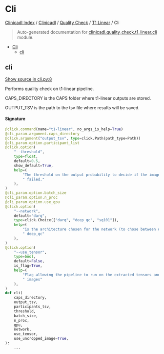 # Cli

[Clinicadl Index](../../../README.md#clinicadl-index) /
[Clinicadl](../../index.md#clinicadl) /
[Quality Check](../index.md#quality-check) /
[T1 Linear](./index.md#t1-linear) /
Cli

> Auto-generated documentation for [clinicadl.quality_check.t1_linear.cli](../../../../clinicadl/quality_check/t1_linear/cli.py) module.

- [Cli](#cli)
  - [cli](#cli)

## cli

[Show source in cli.py:8](../../../../clinicadl/quality_check/t1_linear/cli.py#L8)

Performs quality check on t1-linear pipeline.

CAPS_DIRECTORY is the CAPS folder where t1-linear outputs are stored.

OUTPUT_TSV is the path to the tsv file where results will be saved.

#### Signature

```python
@click.command(name="t1-linear", no_args_is_help=True)
@cli_param.argument.caps_directory
@click.argument("output_tsv", type=click.Path(path_type=Path))
@cli_param.option.participant_list
@click.option(
    "--threshold",
    type=float,
    default=0.5,
    show_default=True,
    help=(
        "The threshold on the output probability to decide if the image passed or"
        " failed."
    ),
)
@cli_param.option.batch_size
@cli_param.option.n_proc
@cli_param.option.use_gpu
@click.option(
    "--network",
    default="darq",
    type=click.Choice(["darq", "deep_qc", "sq101"]),
    help=(
        "is the architecture chosen for the network (to chose between darq, sq101 and"
        " deep_qc"
    ),
)
@click.option(
    "--use_tensor",
    type=bool,
    default=False,
    is_flag=True,
    help=(
        "Flag allowing the pipeline to run on the extracted tensors and not on the nifti"
        " images"
    ),
)
def cli(
    caps_directory,
    output_tsv,
    participants_tsv,
    threshold,
    batch_size,
    n_proc,
    gpu,
    network,
    use_tensor,
    use_uncropped_image=True,
):
    ...
```